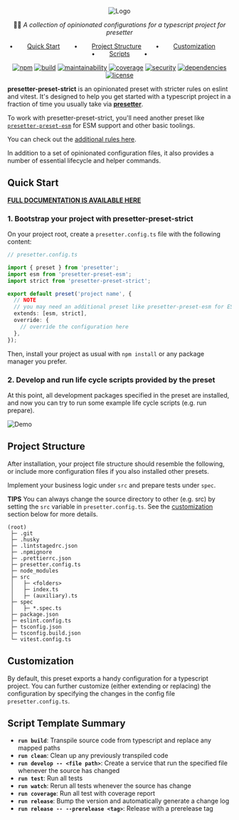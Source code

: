 <div align="center">

![Logo](https://github.com/alvis/presetter/raw/master/assets/logo.svg)

🏄🏻 _A collection of opinionated configurations for a typescript project for presetter_

•   [Quick Start](#quick-start)   •   [Project Structure](#project-structure)   •   [Customization](#customization)   •   [Scripts](#script-template-summary)   •

[![npm](https://img.shields.io/npm/v/presetter-preset-strict?style=flat-square)](https://github.com/alvis/presetter/releases)
[![build](https://img.shields.io/github/actions/workflow/status/alvis/presetter/test.yaml?branch=master&style=flat-square)](https://github.com/alvis/presetter/actions)
[![maintainability](https://img.shields.io/codeclimate/maintainability/alvis/presetter?style=flat-square)](https://codeclimate.com/github/alvis/presetter/maintainability)
[![coverage](https://img.shields.io/codeclimate/coverage/alvis/presetter?style=flat-square)](https://codeclimate.com/github/alvis/presetter/test_coverage)
[![security](https://img.shields.io/snyk/vulnerabilities/github/alvis/presetter/packages/preset-strict/package.json.svg?style=flat-square)](https://snyk.io/test/github/alvis/presetter?targetFile=packages/preset-strict/package.json&style=flat-square)
[![dependencies](https://img.shields.io/librariesio/release/npm/presetter-preset-strict?style=flat-square)](https://libraries.io/npm/presetter-preset-strict)
[![license](https://img.shields.io/github/license/alvis/presetter.svg?style=flat-square)](https://github.com/alvis/presetter/blob/master/LICENSE)

</div>

**presetter-preset-strict** is an opinionated preset with stricter rules on eslint and vitest. It's designed to help you get started with a typescript project in a fraction of time you usually take via [**presetter**](https://github.com/alvis/presetter).

To work with presetter-preset-strict, you'll need another preset like [`presetter-preset-esm`](https://github.com/alvis/presetter/blob/master/packages/preset-esm) for ESM support and other basic toolings.

You can check out the [additional rules here](https://github.com/alvis/presetter/tree/master/packages/preset-strict/src).

In addition to a set of opinionated configuration files, it also provides a number of essential lifecycle and helper commands.

## Quick Start

[**FULL DOCUMENTATION IS AVAILABLE HERE**](https://github.com/alvis/presetter/blob/master/README.md)

### 1. Bootstrap your project with presetter-preset-strict

On your project root, create a `presetter.config.ts` file with the following content:

```typescript
// presetter.config.ts

import { preset } from 'presetter';
import esm from 'presetter-preset-esm';
import strict from 'presetter-preset-strict';

export default preset('project name', {
  // NOTE
  // you may need an additional preset like presetter-preset-esm for ESM support and other basic toolings
  extends: [esm, strict],
  override: {
    // override the configuration here
  },
});
```

Then, install your project as usual with `npm install` or any package manager you prefer.

### 2. Develop and run life cycle scripts provided by the preset

At this point, all development packages specified in the preset are installed,
and now you can try to run some example life cycle scripts (e.g. run prepare).

![Demo](https://raw.githubusercontent.com/alvis/presetter/master/assets/demo.gif)

## Project Structure

After installation, your project file structure should resemble the following, or include more configuration files if you also installed other presets.

Implement your business logic under `src` and prepare tests under `spec`.

**TIPS** You can always change the source directory to other (e.g. src) by setting the `src` variable in `presetter.config.ts`. See the [customization](https://github.com/alvis/presetter/blob/master/packages/preset-essentials#customization) section below for more details.

```
(root)
 ├─ .git
 ├─ .husky
 ├─ .lintstagedrc.json
 ├─ .npmignore
 ├─ .prettierrc.json
 ├─ presetter.config.ts
 ├─ node_modules
 ├─ src
 │   ├─ <folders>
 │   ├─ index.ts
 │   ├─ (auxiliary).ts
 ├─ spec
 │   ├─ *.spec.ts
 ├─ package.json
 ├─ eslint.config.ts
 ├─ tsconfig.json
 ├─ tsconfig.build.json
 └─ vitest.config.ts
```

## Customization

By default, this preset exports a handy configuration for a typescript project.
You can further customize (either extending or replacing) the configuration by specifying the changes in the config file `presetter.config.ts`.

## Script Template Summary

- **`run build`**: Transpile source code from typescript and replace any mapped paths
- **`run clean`**: Clean up any previously transpiled code
- **`run develop -- <file path>`**: Create a service that run the specified file whenever the source has changed
- **`run test`**: Run all tests
- **`run watch`**: Rerun all tests whenever the source has change
- **`run coverage`**: Run all test with coverage report
- **`run release`**: Bump the version and automatically generate a change log
- **`run release -- --prerelease <tag>`**: Release with a prerelease tag
